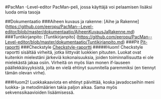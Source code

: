 #PacMan -Level-editor
PacMan-peli, jossa käyttäjä voi pelaamisen lisäksi luoda omia tasoja

##Dokumentaatio
###Aiheen kuvaus ja rakenne:
[Aihe ja Rakenne] (https://github.com/eeropu/PacMan--Level-editor/blob/master/dokumentaatio/AiheenKuvausJaRakenne.md)
###Tuntikirjanpito:
[Tuntikirjanpito] (https://github.com/eeropu/PacMan--Level-editor/blob/master/dokumentaatio/Tuntikirjanpito.md)
###Pit
[Pit-raportti](https://htmlpreview.github.io/?https://github.com/eeropu/PacMan--Level-editor/blob/master/dokumentaatio/pit/index.html)
###Checkstyle
[Checkstyle-raportti](https://htmlpreview.github.io/?https://github.com/eeropu/PacMan--Level-editor/blob/master/dokumentaatio/site/checkstyle.html)
#####Huom!
Checkstyle raportti sisältää virheitä, jotka liittyvät luokkien pituuten. Luokat ovat kuitenkin mielestäni järkeviä kokonaisuuksia, joiden toiminnallisuutta ei ole mielekästä jakaa osiin. Virheitä on myös liian monen if-lauseen päällekkäisyyksistä, joita en vielä ehtinyt suunnitella paremmiksi (en tiennyt tämän olevan virhe).

###Huom2!
Luokkakaaviota en ehtinyt päivittää, koska javadocseihin meni luokka- ja metodimäärien takia paljon aikaa. Sama myös sekvenssikaavioiden lisäämisessä.
